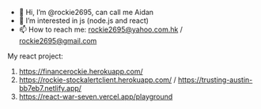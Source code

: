 - 👋 Hi, I’m @rockie2695, can call me Aidan
- 👀 I’m interested in js (node.js and react)
- 📫 How to reach me: rockie2695@yahoo.com.hk / rockie2695@gmail.com

My react project:
1. https://financerockie.herokuapp.com/
2. https://rockie-stockalertclient.herokuapp.com/ / https://trusting-austin-bb7eb7.netlify.app/
3. https://react-war-seven.vercel.app/playground
<!---
rockie2695/rockie2695 is a ✨ special ✨ repository because its `README.md` (this file) appears on your GitHub profile.
You can click the Preview link to take a look at your changes.
--->
